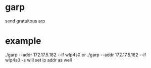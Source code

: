 # garp
send gratuitous arp

# example
./garp --addr 172.17.5.182 --if wlp4s0
or
./garp --addr 172.17.5.182 --if wlp4s0 -s
will set ip addr as well
